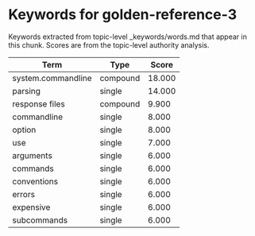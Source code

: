 # Keywords for golden-reference-3

Keywords extracted from topic-level _keywords/words.md that appear in this chunk.
Scores are from the topic-level authority analysis.

| Term | Type | Score |
|------|------|-------|
| system.commandline | compound | 18.000 |
| parsing | single | 14.000 |
| response files | compound | 9.900 |
| commandline | single | 8.000 |
| option | single | 8.000 |
| use | single | 7.000 |
| arguments | single | 6.000 |
| commands | single | 6.000 |
| conventions | single | 6.000 |
| errors | single | 6.000 |
| expensive | single | 6.000 |
| subcommands | single | 6.000 |
